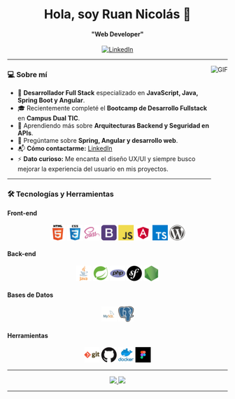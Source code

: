 <h1 align="center">Hola, soy Ruan Nicolás 👋</h1>
<h4 align="center">"Web Developer"</h4>

<p align="center">
  <a href="https://www.linkedin.com/in/ruan-nicolas-de-proen%C3%A7a-gimenes-1441b7289/">
    <img src="https://img.shields.io/badge/linkedin-%230077B5.svg?&style=for-the-badge&logo=linkedin&logoColor=white" alt="LinkedIn" />
  </a>
</p>

<hr>

<img align="right" height="270px" alt="GIF" src="https://i.pinimg.com/originals/e4/26/70/e426702edf874b181aced1e2fa5c6cde.gif" />

### 💻 Sobre mí
- 🚀 **Desarrollador Full Stack** especializado en **JavaScript, Java, Spring Boot y Angular**.
- 🎓 Recientemente completé el **Bootcamp de Desarrollo Fullstack** en **Campus Dual TIC**.
- 🌱 Aprendiendo más sobre **Arquitecturas Backend y Seguridad en APIs**.
- 💬 Pregúntame sobre **Spring, Angular y desarrollo web**.
- 📬 **Cómo contactarme:** [LinkedIn](https://www.linkedin.com/in/ruan-nicolas-de-proen%C3%A7a-gimenes-1441b7289/)
- ⚡ **Dato curioso:** Me encanta el diseño UX/UI y siempre busco mejorar la experiencia del usuario en mis proyectos.

<hr>

### 🛠️ Tecnologías y Herramientas

#### Front-end
<p align="center">
  <img alt="HTML" width="35px" src="https://raw.githubusercontent.com/github/explore/master/topics/html/html.png" />
  <img alt="CSS" width="35px" src="https://raw.githubusercontent.com/github/explore/master/topics/css/css.png" />
  <img alt="SCSS" width="35px" src="https://raw.githubusercontent.com/github/explore/master/topics/sass/sass.png" />
  <img alt="Bootstrap" width="35px" src="https://raw.githubusercontent.com/github/explore/master/topics/bootstrap/bootstrap.png" />
  <img alt="JavaScript" width="35px" src="https://raw.githubusercontent.com/github/explore/master/topics/javascript/javascript.png" />
  <img alt="Angular" width="35px" src="https://raw.githubusercontent.com/github/explore/master/topics/angular/angular.png" />
  <img alt="TypeScript" width="35px" src="https://raw.githubusercontent.com/github/explore/master/topics/typescript/typescript.png" />
  <img alt="WordPress" width="35px" src="https://raw.githubusercontent.com/github/explore/master/topics/wordpress/wordpress.png" />
</p>

#### Back-end
<p align="center">
  <img alt="Java" width="35px" src="https://raw.githubusercontent.com/github/explore/master/topics/java/java.png" />
  <img alt="Spring Boot" width="35px" src="https://raw.githubusercontent.com/github/explore/master/topics/spring-boot/spring-boot.png" />
  <img alt="PHP" width="35px" src="https://raw.githubusercontent.com/github/explore/master/topics/php/php.png" />
  <img alt="Symfony" width="35px" src="https://raw.githubusercontent.com/github/explore/master/topics/symfony/symfony.png" />
  <img alt="Node.js" width="35px" src="https://raw.githubusercontent.com/github/explore/master/topics/nodejs/nodejs.png" />
</p>

#### Bases de Datos
<p align="center">
  <img alt="MySQL" width="35px" src="https://raw.githubusercontent.com/github/explore/master/topics/mysql/mysql.png" />
  <img alt="PostgreSQL" width="35px" src="https://raw.githubusercontent.com/github/explore/master/topics/postgresql/postgresql.png" />
</p>

#### Herramientas
<p align="center">
  <img alt="Git" width="35px" src="https://raw.githubusercontent.com/github/explore/master/topics/git/git.png" />
  <img alt="GitHub" width="35px" src="https://raw.githubusercontent.com/github/explore/master/topics/github/github.png" />
  <img alt="Docker" width="35px" src="https://raw.githubusercontent.com/github/explore/master/topics/docker/docker.png" />
  <img alt="Figma" width="35px" src="https://raw.githubusercontent.com/github/explore/master/topics/figma/figma.png" />
</p>

<hr>

<p align="center">
  <a href="https://github.com/DeNgo">
    <img height="165px" src="https://github-readme-stats.vercel.app/api?username=DeNgo&show_icons=true&theme=tokyonight&hide_border=true&locale=es" />
  </a>
  <a href="https://git.io/streak-stats">
    <img height="165px" src="https://github-readme-streak-stats.herokuapp.com/?user=DeNgo&theme=material-palenight" />
  </a>
</p>

<hr>

